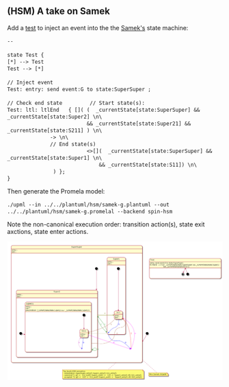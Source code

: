 ## (HSM) A take on Samek

Add a [test](../../plantuml/hsm/samek-g.plantuml) to inject an event into the the [Samek's](https://www.state-machine.com/psicc2) state machine:

```
--

state Test {
[*] --> Test
Test --> [*]

// Inject event
Test: entry: send event:G to state:SuperSuper ;

// Check end state         // Start state(s):
Test: ltl: ltlEnd   { []( (  _currentState[state:SuperSuper] && _currentState[state:Super2] \n\
                          && _currentState[state:Super21] && _currentState[state:S211] ) \n\
			  -> \n\
			  // End state(s)
                          <>[](  _currentState[state:SuperSuper] && _currentState[state:Super1] \n\
                              && _currentState[state:S11]) \n\
		       ) };
}
```

Then generate the Promela model:
```
./upml --in ../../plantuml/hsm/samek-g.plantuml --out ../../plantuml/hsm/samek-g.promelal --backend spin-hsm
```

Note the non-canonical execution order: transition action(s), state exit axctions, state enter actions.


![image](../../plantuml/hsm/samek-g.png)

